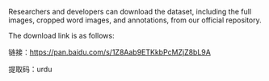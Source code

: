 
Researchers and developers can download the dataset, including the full images, cropped word images, and annotations, from our official repository.

The download link is as follows:
	
 链接：https://pan.baidu.com/s/1Z8Aab9ETKkbPcMZjZ8bL9A 
 
提取码：urdu 

